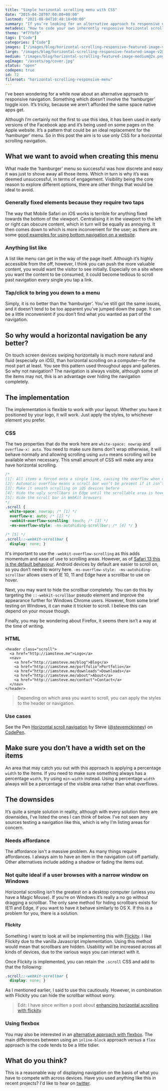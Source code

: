 ```yaml
---
title: "Simple horizontal scrolling menu with CSS"
date: "2015-04-28T07:00:00+00:00"
lastmod: "2021-08-04T10:48:18+00:00"
summary: "If you’re looking for an alternative approach to responsive navigation, which doesn’t involve the ‘hamburger’ this may be for you."
metadesc: "How to code your own inherently responsive horizontal scrolling navigation (using only CSS), which responds perfectly to the browser and seamlessly integrates into your design."
theme: "#f7fbfb"
tags: ["Code"]
categories: ["Code"]
images: ["/images/blog/horizontal-scrolling-responsive-featured-image-v2@2x.png"]
large: "/images/blog/horizontal-scrolling-responsive-featured-image-v2@2x.png"
medium: "/images/blog/horizontal-scrolling-featured-image-medium@2x.png"
ogImage: "/assets/og/cover.jpg"
status: "open"
codepen: true
id: 72
fileroot: "horizontal-scrolling-responsive-menu"
---
```


I’ve been wondering for a while now about an alternative approach to responsive navigation. Something which doesn’t involve the ‘hamburger’ toggle icon. It’s tricky, because we aren’t afforded the same space native apps get.

Although I’m certainly not the first to use this idea, it has been used in early versions of the Facebook app and it’s being used on some pages on the Apple website. It’s a pattern that could be an ideal replacement for the ‘hamburger’ menu. So in this post the aim is to use only CSS for a horizontal scrolling navigation.

## What we want to avoid when creating this menu
What made the ‘hamburger’ menu so successful was how discrete and easy it was just to shove away all those items. Which in turn is why it’s was deemed unsuccessful, in terms of engagement. Visibility being the core reason to explore different options, there are other things that would be ideal to avoid.

### Generally fixed elements because they require two taps
The way that Mobile Safari on iOS works is terrible for anything fixed towards the bottom of the viewport. Centralising it in the viewport to the left or right can obscure content, which in turn will be equally as annoying. It then comes down to which is more inconvenient for the user; as there are some [good examples for using bottom navigation on a website](/blog/websites-using-alternatives-to-the-hamburger).

### Anything list like
A list like menu can get in the way of the page itself. Although it’s highly accessible from the off, however, I think you can push the more valuable content, you would want the visitor to see initially. Especially on a site where you want the content to be consumed, it could become tedious to scroll past navigation every single you tap a link.

### Tap/click to bring you down to a menu
Simply, it is no better than the ‘hamburger’. You’ve still got the same issues, and it doesn’t tend to be too apparent you’ve jumped down the page. It can be a little inconvenient if you don’t find what you wanted as part of the navigation.

## So why would a horizontal navigation be any better?
On touch screen devices swiping horizontally is much more natural and fluid (especially on iOS), than horizontal scrolling on a computer—for the most part at least. You see this pattern used throughout apps and galleries. So why not navigation? The navigation is always visible, although some of the items may not, this is an advantage over hiding the navigation completely.

## The implementation
The implementation is flexible to work with your layout. Whether you have it positioned by your logo, it will work. Just apply the styles, to whichever element you prefer.

### CSS
The two properties that do the work here are `white-space: nowrap` and `overflow-x: auto`. You need to make sure items don't wrap otherwise, it will behave normally and allowing scrolling using `auto` means scrolling will be available when necessary. This small amount of CSS will make any area have horizontal scrolling.

```css
/*
[1]: All items a forced onto a single line, causing the overflow when necessary.
[2]: Automatic overflow means a scroll bar won’t be present if it isn’t needed
[3]: Make it smooth scrolling on iOS devices before
[4]: Hide the ugly scrollbars in Edge until the scrollable area is hovered
[5]: Hide the scroll bar in WebKit browsers
*/
.scroll {
  white-space: nowrap; /* [1] */
  overflow-x: auto; /* [2] */
  -webkit-overflow-scrolling: touch; /* [3] */
  -ms-overflow-style: -ms-autohiding-scrollbar; /* [4] */ }

/* [5] */
.scroll::-webkit-scrollbar {
  display: none; }
```

It's important to use the `-webkit-overflow-scrolling` as this adds momentum and ease of use to scrolling areas. However, as of [Safari 13 this is the default behaviour](https://developer.apple.com/documentation/safari_release_notes/safari_13_release_notes). Android devices by default are easier to scroll on, so you don’t need to worry here. `-ms-overflow-style: -ms-autohiding-scrollbar` allows users of IE 10, 11 and Edge have a scrollbar to use on hover.

Next, you may want to hide the scrollbar completely. You can do this by targeting the `::-webkit-scrollbar` pseudo element and improve the appearance further for Windows Chrome users. However, from some brief testing on Windows, it can make it trickier to scroll. I believe this can depend on your mouse though.

Finally, you may be wondering about Firefox, it seems there isn’t a way at the time of writing.

### HTML
```markup
<header class="scroll">
  <a href="http://iamsteve.me">Logo</a>
  <nav>
    <a href="http://iamsteve.me/blog">Blog</a>
    <a href="http://iamsteve.me/portfolio">Portfolio</a>
    <a href="http://iamsteve.me/downloads">Downloads</a>
    <a href="http://iamsteve.me/about">About</a>
    <a href="http://iamsteve.me/contact">Contact</a>
  </nav>
</header>
```

> Depending on which area you want to scroll, you can apply the styles to the header or navigation.

### Use cases
<div className="codepen-wide">
  <p data-height="456" data-theme-id="31700" data-slug-hash="yNBNKa" data-default-tab="result" data-user="stevemckinney" data-embed-version="2" data-pen-title="Horizontal scroll navigation" className="codepen">See the Pen <a href="https://codepen.io/stevemckinney/pen/yNBNKa/">Horizontal scroll navigation</a> by Steve (<a href="https://codepen.io/stevemckinney">@stevemckinney</a>) on <a href="https://codepen.io">CodePen</a>.</p>
</div>

## Make sure you don’t have a width set on the items
An area that may catch you out with this approach is applying a percentage `width` to the items. If you need to make sure something always has a percentage `width`, try using `min-width` instead. Using a percentage `width` always will be a percentage of the visible area rather than what overflows.

## The downsides
It’s quite a simple solution in reality, although with every solution there are downsides, I’ve listed the ones I can think of below. I’ve not seen any sources testing a navigation like this, which is why I’m listing areas for concern.

### Needs affordance
The affordance isn't a massive problem. As many things require affordances. I always aim to have an item in the navigation cut off partially. Other alternatives include adding a shadow or fading the items out.

### Not quite ideal if a user browses with a narrow window on Windows
Horizontal scrolling isn’t the greatest on a desktop computer (unless you have a Magic Mouse). If you’re on Windows it’s really a no go without dragging a scrollbar. The only sane method for hiding scrollbars exists for IE11 and Edge, if you want to have it behave similarly to OS X. If this is a problem for you, there is a solution.

#### Flickity
Something I want to look at will be implementing this with [Flickity](http://flickity.metafizzy.co/). I like Flickity due to the vanilla Javascript implementation. Using this method would mean that scrollbars are hidden. Usability will be increased across all kinds of devices, due to the various ways you can interact with it.

Once Flickity is implemented, you can retain the `.scroll` CSS and add to that the following:

```css
.scroll::-webkit-scrollbar {
  display: none; }
```

As I mentioned earlier, I said to use this cautiously. However, in combination with Flickity you can hide the scrollbar without worry.

> Edit: I have since written a post about [enhancing horizontal scrolling with flickity](/blog/enhancing-horizontal-scrolling-with-flickity-js).

### Using flexbox
You may also be interested in an [alternative approach with flexbox](/blog/using-flexbox-for-horizontal-scrolling-navigation). The main differences between using an `inline-block` approach versus a `flex` approach is the code tends to be a little tidier.

## What do you think?
This is a reasonable way of displaying navigation on the basis of what you have to compete with across devices. Have you used anything like this in recent projects? I'd like to hear on [twitter](http://twitter.com/irsteve).
